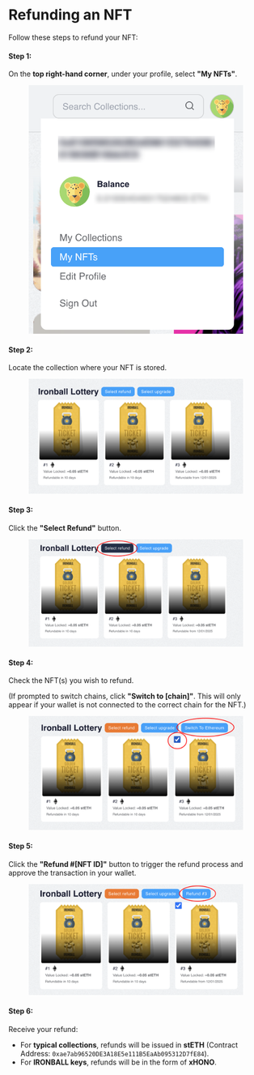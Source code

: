 # Refunding an NFT

Follow these steps to refund your NFT:

#### Step 1:

On the **top right-hand corner**, under your profile, select **"My NFTs"**.

<figure><img src="../.gitbook/assets/Screenshot 2025-01-23 at 1.30.35 PM.png" alt=""><figcaption></figcaption></figure>

#### Step 2:

Locate the collection where your NFT is stored.

<figure><img src="../.gitbook/assets/Screenshot 2025-01-23 at 1.31.16 PM.png" alt=""><figcaption></figcaption></figure>

#### Step 3:

Click the **"Select Refund"** button.

<figure><img src="../.gitbook/assets/Screenshot 2025-01-23 at 1.31.24 PM.png" alt=""><figcaption></figcaption></figure>

#### Step 4:

Check the NFT(s) you wish to refund.

(If prompted to switch chains, click **"Switch to \[chain]"**. This will only appear if your wallet is not connected to the correct chain for the NFT.)

<figure><img src="../.gitbook/assets/Screenshot 2025-01-23 at 1.31.34 PM.png" alt=""><figcaption></figcaption></figure>

#### Step 5:

Click the **"Refund #\[NFT ID]"** button to trigger the refund process and approve the transaction in your wallet.

<figure><img src="../.gitbook/assets/Screenshot 2025-01-23 at 1.31.43 PM.png" alt=""><figcaption></figcaption></figure>

#### Step 6:

Receive your refund:

* For **typical collections**, refunds will be issued in **stETH** (Contract Address: `0xae7ab96520DE3A18E5e111B5EaAb095312D7fE84`).
* For **IRONBALL keys**, refunds will be in the form of **xHONO**.
